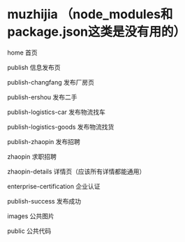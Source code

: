 # muzhijia （node_modules和package.json这类是没有用的）

home 首页

publish 信息发布页

publish-changfang 发布厂房页

publish-ershou 发布二手

publish-logistics-car 发布物流找车

publish-logistics-goods 发布物流找货

publish-zhaopin 发布招聘

zhaopin 求职招聘

zhaopin-details 详情页（应该所有详情都能通用）

enterprise-certification 企业认证

publish-success 发布成功



images 公共图片

public 公共代码
